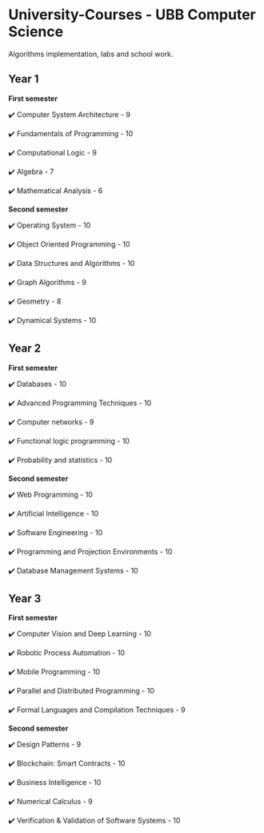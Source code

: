 # University-Courses - UBB Computer Science

Algorithms implementation, labs and school work.

## **Year 1**

**First semester**

✔️ Computer System Architecture - 9

✔️ Fundamentals of Programming - 10

✔️ Computational Logic - 9

✔️ Algebra - 7

✔️ Mathematical Analysis - 6

**Second semester**

✔️ Operating System - 10

✔️ Object Oriented Programming - 10

✔️ Data Structures and Algorithms - 10

✔️ Graph Algorithms - 9

✔️ Geometry - 8

✔️ Dynamical Systems - 10

## **Year 2**

**First semester**

✔️ Databases - 10

✔️ Advanced Programming Techniques - 10

✔️ Computer networks - 9

✔️ Functional logic programming - 10

✔️ Probability and statistics - 10

**Second semester**

✔️ Web Programming - 10

✔️ Artificial Intelligence - 10

✔️ Software Engineering - 10

✔️ Programming and Projection Environments - 10

✔️ Database Management Systems - 10

## **Year 3**

**First semester**

✔️ Computer Vision and Deep Learning - 10

✔️ Robotic Process Automation - 10

✔️ Mobile Programming - 10

✔️ Parallel and Distributed Programming - 10

✔️ Formal Languages and Compilation Techniques - 9

**Second semester**

✔️ Design Patterns - 9

✔️ Blockchain: Smart Contracts - 10

✔️ Business Intelligence - 10

✔️ Numerical Calculus - 9

✔️ Verification & Validation of Software Systems - 10
